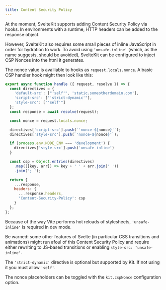 ```yaml
---
title: Content Security Policy
---
```


At the moment, SvelteKit supports adding Content Security Policy via hooks. In environments with a runtime, HTTP headers can be added to the response object.

However, SvelteKit also requires some small pieces of inline JavaScript in order for hydration to work. To avoid using `'unsafe-inline'` (which, as the name suggests, should be avoided), SvelteKit can be configured to inject CSP Nonces into the html it generates.

The nonce value is availiable to hooks as `request.locals.nonce`. A basic CSP handler hook might then look like this:

```javascript
export async function handle ({ request, resolve }) => {
  const directives = {
    'default-src': ["'self'", 'static.someotherdomain.com'],
    'script-src': ["'strict-dynamic'"],
    'style-src': ["'self'"]
  };
  const response = await resolve(request);

  const nonce = request.locals.nonce;

  directives['script-src'].push(`'nonce-${nonce}'`);
  directives['style-src'].push(`'nonce-${nonce}'`);

  if (process.env.NODE_ENV === 'development') {
    directives['style-src'].push('unsafe-inline')
  }

  const csp = Object.entries(directives)
    .map(([key, arr]) => key + ' ' + arr.join(' '))
    .join('; ');

  return {
    ...response,
    headers: {
      ...response.headers,
      'Content-Security-Policy': csp
    }
  };
};
```

Because of the way Vite performs hot reloads of stylesheets, `'unsafe-inline'` is required in dev mode.

Be warned: some other features of Svelte (in particular CSS transitions and animations) might run afoul of this Content Security Policy and require either rewriting to JS-based transitions or enabling `style-src: 'unsafe-inline'`.

The `'strict-dynamic'` directive is optional but supported by Kit. If not using it you must allow `'self'`.

The nonce placeholders can be toggled with the `kit.cspNonce` configuration option.
